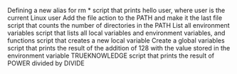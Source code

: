 Defining a new alias for rm *
script that prints hello user, where user is the current Linux user
Add the file action to the PATH and make it the last file
script that counts the number of directories in the PATH
List all environment variables
script that lists all local variables and environment variables, and functions
script that creates a new local variable
Create a global variables
script that prints the result of the addition of 128 with the value stored in the environment variable TRUEKNOWLEDGE
script that prints the result of POWER divided by DIVIDE
